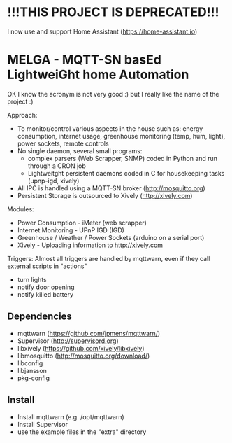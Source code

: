 !!!THIS PROJECT IS DEPRECATED!!!
================================
I now use and support Home Assistant (https://home-assistant.io) 

MELGA - MQTT-SN basEd LightweiGht home Automation
=================================================

OK I know the acronym is not very good :) but I really like the name of the project :) 

Approach:
 * To monitor/control various aspects in the house such as: energy consumption, internet usage, greenhouse monitoring (temp, hum, light), power sockets, remote controls
 * No single daemon, several small programs:
   - complex parsers (Web Scrapper, SNMP) coded in Python and run through a CRON job
   - Lightweitght persistent daemons coded in C for housekeeping tasks (upnp-igd, xively)
 * All IPC is handled using a MQTT-SN broker (http://mosquitto.org)
 * Persistent Storage is outsourced to Xively (http://xively.com)

Modules:
 * Power Consumption - iMeter (web scrapper)
 * Internet Monitoring - UPnP IGD (IGD)
 * Greenhouse / Weather / Power Sockets (arduino on a serial port)
 * Xively - Uploading information to http://xively.com

Triggers:
 Almost all triggers are handled by mqttwarn, even if they call external scripts in "actions"
 * turn lights
 * notify door opening
 * notify killed battery

Dependencies
------------

 * mqttwarn (https://github.com/jpmens/mqttwarn/)
 * Supervisor (http://supervisord.org)
 * libxively (https://github.com/xively/libxively)
 * libmosquitto (http://mosquitto.org/download/)
 * libconfig
 * libjansson
 * pkg-config

Install
-------

 * Install mqttwarn (e.g. /opt/mqttwarn)
 * Install Supervisor
 * use the example files in the "extra" directory 
